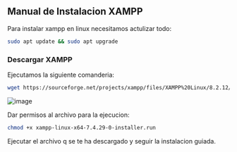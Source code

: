 ## Manual de Instalacion XAMPP
Para instalar xampp en linux necesitamos actulizar todo:
```bash
sudo apt update && sudo apt upgrade
```

### Descargar XAMPP
Ejecutamos la siguiente comanderia:
```bash
wget https://sourceforge.net/projects/xampp/files/XAMPP%20Linux/8.2.12/xampp-linux-x64-8.2.12-0-installer.run/download
```
![image](https://github.com/user-attachments/assets/b35e4127-2531-475a-b3d3-231b7c83133e)


Dar permisos al archivo para la ejecucion:
```bash
chmod +x xampp-linux-x64-7.4.29-0-installer.run
```



Ejecutar el archivo q se te ha descargado y seguir la instalacion guiada.


